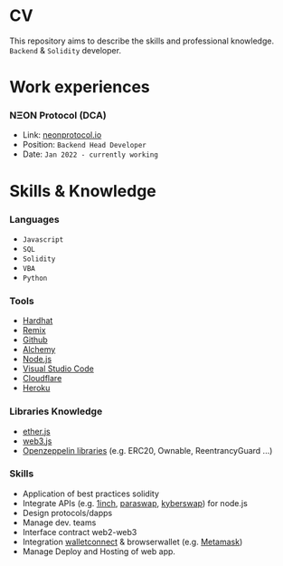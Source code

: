 # CV

This repository aims to describe the skills and professional knowledge.
`Backend` & `Solidity` developer.

# Work experiences
### NΞON Protocol (DCA)
- Link: [neonprotocol.io](https://neonprotocol.io/)
- Position: `Backend Head Developer`
- Date: `Jan 2022 - currently working`

# Skills & Knowledge
### Languages
- `Javascript`
- `SQL`
- `Solidity`
- `VBA`
- `Python`
### Tools
- [Hardhat](https://hardhat.org/)
- [Remix](https://remix.ethereum.org/)
- [Github](https://github.com/)
- [Alchemy](https://www.alchemy.com/)
- [Node.js](https://nodejs.org/en/)
- [Visual Studio Code](https://code.visualstudio.com/)
- [Cloudflare](https://www.cloudflare.com/)
- [Heroku](https://www.heroku.com/)
### Libraries Knowledge
- [ether.js](https://docs.ethers.org/v5/)
- [web3.js](https://web3js.readthedocs.io/en/v1.8.1/)
- [Openzeppelin libraries](https://github.com/OpenZeppelin/openzeppelin-contracts) (e.g. ERC20, Ownable, ReentrancyGuard ...)
### Skills
- Application of best practices solidity
- Integrate APIs (e.g. [1inch](https://1inch.io/), [paraswap](https://www.paraswap.io/), [kyberswap](https://kyberswap.com/)) for node.js
- Design protocols/dapps
- Manage dev. teams
- Interface contract web2-web3
- Integration [walletconnect](https://walletconnect.com/) & browserwallet (e.g. [Metamask](https://metamask.io/))
- Manage Deploy and Hosting of web app.
